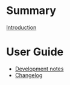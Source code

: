 # Summary

[Introduction](README.md)

# User Guide

- [Development notes](hacking.md)
- [Changelog](news.md)
